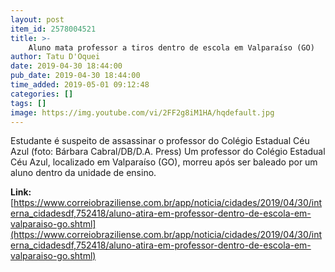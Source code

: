 ```yaml
---
layout: post
item_id: 2578004521
title: >-
    Aluno mata professor a tiros dentro de escola em Valparaíso (GO)
author: Tatu D'Oquei
date: 2019-04-30 18:44:00
pub_date: 2019-04-30 18:44:00
time_added: 2019-05-01 09:12:48
categories: []
tags: []
image: https://img.youtube.com/vi/2FF2g8iM1HA/hqdefault.jpg
---
```


Estudante é suspeito de assassinar o professor do Colégio Estadual Céu Azul (foto: Bárbara Cabral/DB/D.A. Press) Um professor do Colégio Estadual Céu Azul, localizado em Valparaíso (GO), morreu após ser baleado por um aluno dentro da unidade de ensino.

**Link:** [https://www.correiobraziliense.com.br/app/noticia/cidades/2019/04/30/interna_cidadesdf,752418/aluno-atira-em-professor-dentro-de-escola-em-valparaiso-go.shtml](https://www.correiobraziliense.com.br/app/noticia/cidades/2019/04/30/interna_cidadesdf,752418/aluno-atira-em-professor-dentro-de-escola-em-valparaiso-go.shtml)

